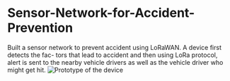 # Sensor-Network-for-Accident-Prevention
Built a sensor network to prevent accident using LoRaWAN. A device first detects the fac- tors that lead to accident and then using LoRa protocol, alert is sent to the nearby vehicle drivers as well as the vehicle driver who might get hit.
![Prototype of the device](https://photos.google.com/share/AF1QipMr0pkjVNyOfyU_KCTChebOLYK4MHzBN-j3fnVkslZ145Zi-pg4S_gPFMtkASuEvg/photo/AF1QipOljacbHNzsRkutNNDgPz0VLMz02TQjw-IIIyuK?key=M0o2S0RsNmJQS2djQUI5Yk5fbjllTDRfdmhQNDlB)
